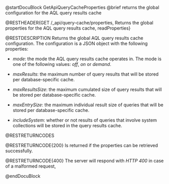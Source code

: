 
@startDocuBlock GetApiQueryCacheProperties
@brief returns the global configuration for the AQL query results cache

@RESTHEADER{GET /_api/query-cache/properties, Returns the global properties for the AQL query results cache, readProperties}

@RESTDESCRIPTION
Returns the global AQL query results cache configuration. The configuration is a
JSON object with the following properties:

- *mode*: the mode the AQL query results cache operates in. The mode is one of the following
  values: *off*, *on* or *demand*.

- *maxResults*: the maximum number of query results that will be stored per database-specific
  cache.

- *maxResultsSize*: the maximum cumulated size of query results that will be stored per 
  database-specific cache.

- *maxEntrySize*: the maximum individual result size of queries that will be stored per 
  database-specific cache.

- *includeSystem*: whether or not results of queries that involve system collections will be
  stored in the query results cache.

@RESTRETURNCODES

@RESTRETURNCODE{200}
Is returned if the properties can be retrieved successfully.

@RESTRETURNCODE{400}
The server will respond with *HTTP 400* in case of a malformed request,

@endDocuBlock
